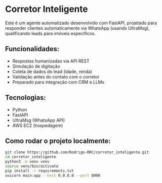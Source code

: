# Corretor Inteligente

Este é um agente automatizado desenvolvido com FastAPI, projetado para responder clientes automaticamente via WhatsApp (usando UltraMsg), qualificando leads para imóveis específicos.

## Funcionalidades:
- Respostas humanizadas via API REST
- Simulação de digitação
- Coleta de dados do lead (idade, renda)
- Validação antes do contato com o corretor
- Preparado para integração com CRM e LLMs

## Tecnologias:
- Python
- FastAPI
- UltraMsg (WhatsApp API)
- AWS EC2 (hospedagem)

## Como rodar o projeto localmente:

```bash
git clone https://github.com/Rodrigo-RRC/corretor_inteligente.git
cd corretor_inteligente
python3 -m venv venv
source venv/bin/activate
pip install -r requirements.txt
uvicorn main:app --host 0.0.0.0 --port 8000
